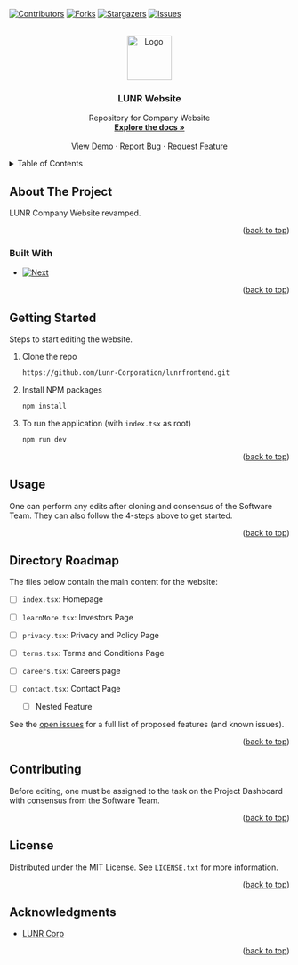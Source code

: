 <!-- Improved compatibility of back to top link: See: https://github.com/othneildrew/Best-README-Template/pull/73 -->
<a name="readme-top"></a>
<!--
*** Thanks for checking out the Best-README-Template. If you have a suggestion
*** that would make this better, please fork the repo and create a pull request
*** or simply open an issue with the tag "enhancement".
*** Don't forget to give the project a star!
*** Thanks again! Now go create something AMAZING! :D
-->



<!-- PROJECT SHIELDS -->
<!--
*** I'm using markdown "reference style" links for readability.
*** Reference links are enclosed in brackets [ ] instead of parentheses ( ).
*** See the bottom of this document for the declaration of the reference variables
*** for contributors-url, forks-url, etc. This is an optional, concise syntax you may use.
*** https://www.markdownguide.org/basic-syntax/#reference-style-links
-->
[![Contributors][contributors-shield]][contributors-url]
[![Forks][forks-shield]][forks-url]
[![Stargazers][stars-shield]][stars-url]
[![Issues][issues-shield]][issues-url]




<!-- PROJECT LOGO -->
<br />
<div align="center">
  <a href="https://github.com/Lunr-Corporation/lunrfrontend">
    <img src="./images/logo.png" alt="Logo" width="80" height="80">
  </a>

<h3 align="center">LUNR Website</h3>

  <p align="center">
    Repository for Company Website
    <br />
    <a href="https://github.com/Lunr-Corporation/lunrfrontend"><strong>Explore the docs »</strong></a>
    <br />
    <br />
    <a href="https://github.com/Lunr-Corporation/lunrfrontend">View Demo</a>
    ·
    <a href="https://github.com/Lunr-Corporation/lunrfrontend/issues/new?labels=bug&template=bug-report---.md">Report Bug</a>
    ·
    <a href="https://github.com/Lunr-Corporation/lunrfrontend/issues/new?labels=enhancement&template=feature-request---.md">Request Feature</a>
  </p>
</div>



<!-- TABLE OF CONTENTS -->
<details>
  <summary>Table of Contents</summary>
  <ol>
    <li>
      <a href="#about-the-project">About The Project</a>
      <ul>
        <li><a href="#built-with">Built With</a></li>
      </ul>
    </li>
    <li>
      <a href="#getting-started">Getting Started</a>
      <ul>
        <li><a href="#prerequisites">Prerequisites</a></li>
        <li><a href="#installation">Installation</a></li>
      </ul>
    </li>
    <li><a href="#usage">Usage</a></li>
    <li><a href="#contributing">Contributing</a></li>
    <li><a href="#contact">Contact</a></li>
    <li><a href="#acknowledgments">Acknowledgments</a></li>
  </ol>
</details>



<!-- ABOUT THE PROJECT -->
## About The Project

LUNR Company Website revamped. 



<p align="right">(<a href="#readme-top">back to top</a>)</p>



### Built With

* [![Next][Next.js]][Next-url]


<p align="right">(<a href="#readme-top">back to top</a>)</p>



<!-- GETTING STARTED -->
## Getting Started

Steps to start editing the website.

1. Clone the repo
   ```sh
   https://github.com/Lunr-Corporation/lunrfrontend.git
   ```
3. Install NPM packages
   ```sh
   npm install
   ```
4. To run the application (with `index.tsx` as root)
   ```sh
   npm run dev
   ```

<p align="right">(<a href="#readme-top">back to top</a>)</p>



<!-- USAGE EXAMPLES -->
## Usage
One can perform any edits after cloning and consensus of the Software Team. They can also follow the 4-steps above 
to get started.



<p align="right">(<a href="#readme-top">back to top</a>)</p>



<!-- ROADMAP -->
## Directory Roadmap
The files below contain the main content for the website:

- [ ] `index.tsx`: Homepage
- [ ] `learnMore.tsx`: Investors Page 
- [ ] `privacy.tsx`: Privacy and Policy Page
- [ ] `terms.tsx`: Terms and Conditions Page 
- [ ] `careers.tsx`: Careers page 
- [ ] `contact.tsx`: Contact Page 

    - [ ] Nested Feature

See the [open issues](https://github.com/github_username/repo_name/issues) for a full list of proposed features (and known issues).

<p align="right">(<a href="#readme-top">back to top</a>)</p>



<!-- CONTRIBUTING -->
## Contributing

Before editing, one must be assigned to the task on the Project Dashboard with consensus from the Software Team.

<p align="right">(<a href="#readme-top">back to top</a>)</p>



<!-- LICENSE -->
## License

Distributed under the MIT License. See `LICENSE.txt` for more information.

<p align="right">(<a href="#readme-top">back to top</a>)</p>







<!-- ACKNOWLEDGMENTS -->
## Acknowledgments

* [LUNR Corp](https://lunrfrontend.vercel.app/)

<p align="right">(<a href="#readme-top">back to top</a>)</p>



<!-- MARKDOWN LINKS & IMAGES -->
<!-- https://www.markdownguide.org/basic-syntax/#reference-style-links -->
[contributors-shield]: https://img.shields.io/github/contributors/Lunr-Corporation/lunrfrontend.svg?style=for-the-badge
[contributors-url]: https://github.com/Lunr-Corporation/lunrfrontend/graphs/contributors
[forks-shield]: https://img.shields.io/github/forks/Lunr-Corporation/lunrfrontend.svg?style=for-the-badge
[forks-url]: https://github.com/Lunr-Corporation/lunrfrontend/network/members
[stars-shield]: https://img.shields.io/github/stars/Lunr-Corporation/lunrfrontend.svg?style=for-the-badge
[stars-url]: https://github.com/Lunr-Corporation/lunrfrontend/stargazers
[issues-shield]: https://img.shields.io/github/issues/Lunr-Corporation/lunrfrontend.svg?style=for-the-badge
[issues-url]: https://github.com/Lunr-Corporation/lunrfrontend/issues
[license-shield]: https://img.shields.io/github/license/github_username/repo_name.svg?style=for-the-badge
[license-url]: https://github.com/github_username/repo_name/blob/master/LICENSE.txt
[linkedin-shield]: https://img.shields.io/badge/-LinkedIn-black.svg?style=for-the-badge&logo=linkedin&colorB=555

[product-screenshot]: images/screenshot.png
[Next.js]: https://img.shields.io/badge/next.js-000000?style=for-the-badge&logo=nextdotjs&logoColor=white
[Next-url]: https://nextjs.org/
[React.js]: https://img.shields.io/badge/React-20232A?style=for-the-badge&logo=react&logoColor=61DAFB
[React-url]: https://reactjs.org/
[Vue.js]: https://img.shields.io/badge/Vue.js-35495E?style=for-the-badge&logo=vuedotjs&logoColor=4FC08D
[Vue-url]: https://vuejs.org/
[Angular.io]: https://img.shields.io/badge/Angular-DD0031?style=for-the-badge&logo=angular&logoColor=white
[Angular-url]: https://angular.io/
[Svelte.dev]: https://img.shields.io/badge/Svelte-4A4A55?style=for-the-badge&logo=svelte&logoColor=FF3E00
[Svelte-url]: https://svelte.dev/
[Laravel.com]: https://img.shields.io/badge/Laravel-FF2D20?style=for-the-badge&logo=laravel&logoColor=white
[Laravel-url]: https://laravel.com
[Bootstrap.com]: https://img.shields.io/badge/Bootstrap-563D7C?style=for-the-badge&logo=bootstrap&logoColor=white
[Bootstrap-url]: https://getbootstrap.com
[JQuery.com]: https://img.shields.io/badge/jQuery-0769AD?style=for-the-badge&logo=jquery&logoColor=white
[JQuery-url]: https://jquery.com 